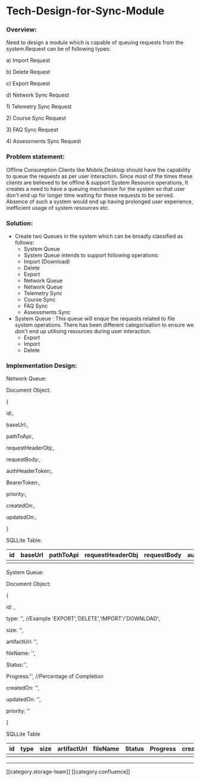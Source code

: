 # Tech-Design-for-Sync-Module

### Overview:

Need to design a module which is capable of queuing requests from the system.Request can be of following types:

a) Import Request

b) Delete Request

c) Export Request

d) Network Sync Request

&#x20;      1\) Telemetry Sync Request

&#x20;      2\)  Course Sync Request

&#x20;      3\)  FAQ Sync Request

&#x20;      4\)  Assessments Sync Request

### Problem statement:&#x20;

Offline Consumption Clients like Mobile,Desktop should have the capability to queue the requests as per user interaction. Since most of the times these clients are believed to be offline & support System Resource operations, It creates a need to have a queuing mechanism for the system so that user don't end up for longer time waiting for these requests to be served. Absence of such a system would end up having prolonged user experience, inefficient usage of system resources etc.

### Solution:

* Create two Queues in the system which can be broadly classified as follows:
  * System Queue
  * System Queue intends to support following operations:
  * Import (Download)
  * Delete
  * Export
  * Network Queue&#x20;
  * Network Queue
  * Telemetry Sync
  * Course Sync
  * FAQ Sync
  * Assessments Sync
* System Queue : This queue will enque the requests related to file system operations. There has been different categorisation to ensure we don't end up utilising resources during user interaction.
  * Export
  * Import
  * Delete

### Implementation Design:

Network Queue:&#x20;

Document Object:

{

id:,

baseUrl:,

pathToApi:,

requestHeaderObj:,

requestBody:,

authHeaderToken:,

BearerToken:,

priority:,

createdOn:,

updatedOn:,

}

SQLLite Table:

| id | baseUrl | pathToApi | requestHeaderObj | requestBody | authHeaderToken | BearerToken | priority | createdOn | updatedOn |
| -- | ------- | --------- | ---------------- | ----------- | --------------- | ----------- | -------- | --------- | --------- |
|    |         |           |                  |             |                 |             |          |           |           |

System Queue:

Document Object:

{

id: ,

type: '', //Example 'EXPORT','DELETE','IMPORT'/'DOWNLOAD',

size: '',

artifactUrl: '',

fileName: '',

Status:'',

Progress:'', //Percentage of Completion

createdOn: '',

updatedOn: '',

priority: ''

}

SQLLite Table

| id | type | size | artifactUrl | fileName | Status | Progress | createdOn | updatedOn | priority |
| -- | ---- | ---- | ----------- | -------- | ------ | -------- | --------- | --------- | -------- |
|    |      |      |             |          |        |          |           |           |          |

***

\[\[category.storage-team]] \[\[category.confluence]]
